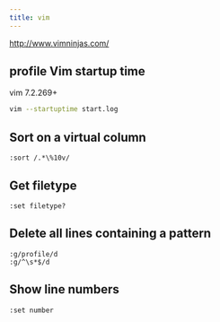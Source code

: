 ```yaml
---
title: vim
---
```


<http://www.vimninjas.com/>


## profile Vim startup time
vim 7.2.269+

```bash
vim --startuptime start.log
```

## Sort on a virtual column

```
:sort /.*\%10v/
```

## Get filetype

```
:set filetype?
```

## Delete all lines containing a pattern

```
:g/profile/d
:g/^\s*$/d
```

## Show line numbers

```
:set number
```
